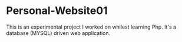 # Personal-Website01

This is an experimental project I worked on whilest learning Php. It's a database (MYSQL) driven web application.
